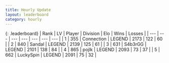 ```yaml
---
title: Hourly Update
layout: leaderboard
category: hourly
---
```


{: .leaderboard}
| Rank | LV | Player | Division | Elo | Wins | Losses |
| --- | --- | --- | --- | --- | --- | --- |
| <span data-change="0">1</span> | 355 | <span title="ID: 539711">Connection</span> | LEGEND | <span data-change="0">2173</span> | <span data-change="0">122</span> | <span data-change="0">60</span> |
| <span data-change="0">2</span> | 840 | <span title="ID: 315148">Sandal</span> | LEGEND | <span data-change="0">2139</span> | <span data-change="0">125</span> | <span data-change="0">61</span> |
| <span data-change="0">3</span> | 631 | <span title="ID: 166888">S4b3rGG</span> | LEGEND | <span data-change="0">2101</span> | <span data-change="0">138</span> | <span data-change="0">84</span> |
| <span data-change="0">4</span> | 865 | <span title="ID: 4783">pojlk</span> | LEGEND | <span data-change="0">2093</span> | <span data-change="0">73</span> | <span data-change="0">37</span> |
| <span data-change="0">5</span> | 662 | <span title="ID: 498412">LuckySpin</span> | LEGEND | <span data-change="0">2091</span> | <span data-change="0">75</span> | <span data-change="0">32</span> |